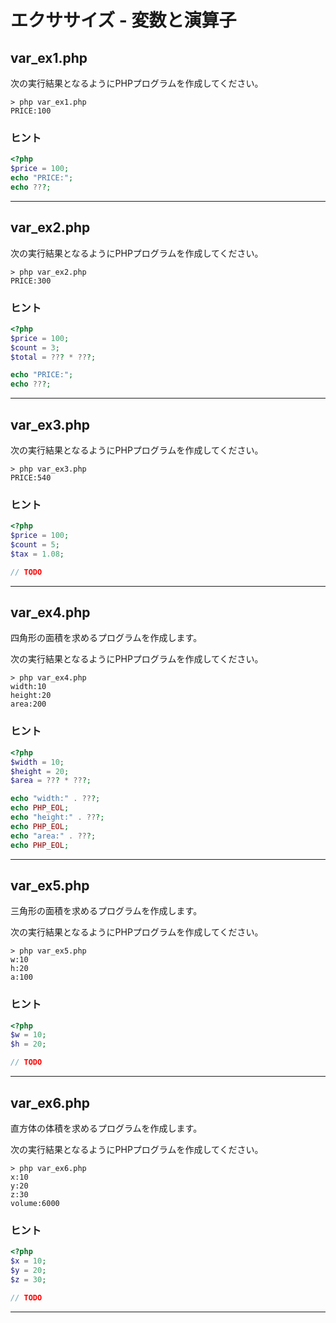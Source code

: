 # エクササイズ - 変数と演算子

## var_ex1.php

次の実行結果となるようにPHPプログラムを作成してください。

```
> php var_ex1.php
PRICE:100
```

### ヒント

```php
<?php
$price = 100;
echo "PRICE:";
echo ???;
```

---

## var_ex2.php

次の実行結果となるようにPHPプログラムを作成してください。

```
> php var_ex2.php
PRICE:300
```

### ヒント

```php
<?php
$price = 100;
$count = 3;
$total = ??? * ???;

echo "PRICE:";
echo ???;
```

---

## var_ex3.php

次の実行結果となるようにPHPプログラムを作成してください。

```
> php var_ex3.php
PRICE:540
```

### ヒント

```php
<?php
$price = 100;
$count = 5;
$tax = 1.08;

// TODO
```

---

## var_ex4.php

四角形の面積を求めるプログラムを作成します。

次の実行結果となるようにPHPプログラムを作成してください。

```
> php var_ex4.php
width:10
height:20
area:200
```

### ヒント

```php
<?php
$width = 10;
$height = 20;
$area = ??? * ???;

echo "width:" . ???;
echo PHP_EOL;
echo "height:" . ???;
echo PHP_EOL;
echo "area:" . ???;
echo PHP_EOL;
```

---

## var_ex5.php

三角形の面積を求めるプログラムを作成します。

次の実行結果となるようにPHPプログラムを作成してください。

```
> php var_ex5.php
w:10
h:20
a:100
```

### ヒント

```php
<?php
$w = 10;
$h = 20;

// TODO
```

---

## var_ex6.php

直方体の体積を求めるプログラムを作成します。

次の実行結果となるようにPHPプログラムを作成してください。

```
> php var_ex6.php
x:10
y:20
z:30
volume:6000
```

### ヒント

```php
<?php
$x = 10;
$y = 20;
$z = 30;

// TODO
```

---
